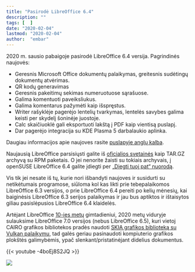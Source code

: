 ```yaml
---
title: "Pasirodė LibreOffice 6.4"
description: ""
tags: [  ]
date: "2020-02-04"
lastmod: "2020-02-04"
author:  "embar"
---
```

2020 m. sausio pabaigoje pasirodė LibreOffice 6.4 versija. Pagrindinės naujovės:

*   Geresnis Microsoft Office dokumentų palaikymas, greitesnis sudėtingų dokumentų atvėrimas.
*   QR kodų generavimas
*   Geresnis pakeitimų sekimas numeruotuose sąrašuose.
*   Galima komentuoti paveiksliukus.
*   Galima komentarus pažymėti kaip išspręstus.
*   Writer rašyklėje pagerėjo lentelių tvarkymas, lentelės savybes galima keisti per skydelį šoninėje juostoje.
*   Calc skaičiuoklė gali eksportuoti lakštą į PDF kaip vientisą puslapį.
*   Dar pagerėjo integracija su KDE Plasma 5 darbalaukio aplinka.

Daugiau informacijos apie naujoves rasite [puslapyje anglų kalba](https://wiki.documentfoundation.org/ReleaseNotes/6.4).

Naujausią LibreOffice parsisiųsti galite iš [oficialios svetainės](https://www.libreoffice.org/download/) kaip TAR.GZ archyvą su RPM paketais. O jei nenorite žaisti su tokiais archyvais, į openSUSE LibreOffice 6.4 galite įdiegti per [„Diegti tuoj pat“ nuorodą](http://www.lietukas.lt/ymp/gauti.php?ymp=LibreOffice64).

Vis tik jei nesate iš tų, kurie nori išbandyti naujoves ir susidurti su netikėtumais programose, siūloma kol kas likti prie tebepalaikomos LibreOffice 6.3 versijos, o prie LibreOffice 6.4 pereiti po kelių mėnesių, kai baiginėsis LibreOffice 6.3 serijos palaikymas ir jau bus aptiktos ir ištaisytos giliau pasislėpusios LibreOffice 6.4 klaidelės.

Artėjant LibreOffice [10-ies metų](https://blog.documentfoundation.org/blog/2019/12/20/10-20-libreoffice-10th-anniversary-in-2020/) gimtadieniui, 2020 metų viduryje sulauksime LibreOffice 7.0 versijos (nebus LibreOffice 6.5), kuri vietoj CAIRO grafikos bibliotekos pradės naudoti [SKIA grafikos biblioteką su Vulkan palaikymu](https://www.phoronix.com/scan.php?page=news_item&px=LibreOffice-7.0-Up-Next), tad galės geriau pasinaudoti kompiuterio grafikos plokštės galimybėmis, ypač slenkant/pristatinėjant didelius dokumentus.

{{< youtube -4boEj8S2JQ >}}

[![](https://blog.documentfoundation.org/wp-content/uploads/2020/02/StarOffice-derivatives.png)](https://blog.documentfoundation.org/wp-content/uploads/2020/02/StarOffice-derivatives.png)
